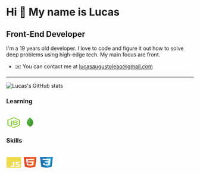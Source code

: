 Hi 👋 My name is Lucas
==========================

Front-End Developer
------------------------------

I'm a 19 years old developer. I love to code and figure it out how to solve deep problems using high-edge tech. My main focus are front.
* ✉️  You can contact me at [lucasaugustoleao@gmail.com](mailto:lucasaugustoleao@gmail.com)

------------------------------

![Lucas's GitHub stats](https://github-readme-stats.vercel.app/api?username=imafancydev&count_private=true&show_icons=true&theme=onedark)


### Learning
<div style="display: inline_block"><br>
  <img align="center" alt="Lucas-Node" height="30" width="40" src="https://raw.githubusercontent.com/devicons/devicon/master/icons/nodejs/nodejs-original.svg">
  <img align="center" alt="Lucas-Mongodb" height="30" width="40" src="https://raw.githubusercontent.com/devicons/devicon/master/icons/mongodb/mongodb-original.svg">
  
  </div>

### Skills
<div style="display: inline_block"><br>
  <img align="center" alt="Lucas-Js" height="30" width="40" src="https://raw.githubusercontent.com/devicons/devicon/master/icons/javascript/javascript-plain.svg">
  <img align="center" alt="Lucas-HTML" height="30" width="40" src="https://raw.githubusercontent.com/devicons/devicon/master/icons/html5/html5-original.svg">
  <img align="center" alt="Lucas-CSS" height="30" width="40" src="https://raw.githubusercontent.com/devicons/devicon/master/icons/css3/css3-original.svg">
</div>
  
